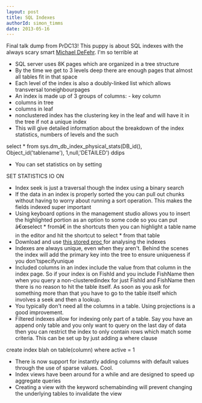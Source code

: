 ```yaml
---
layout: post
title: SQL Indexes
authorId: simon_timms
date: 2013-05-16
---
```


Final talk dump from PrDC13! This puppy is about SQL indexes with the always scary smart [Michael DeFehr](https://twitter.com/mdefehr). I'm so terrible at

- <span style="line-height:13px;">SQL server uses 8K pages which are organized in a tree structure</span>
- By the time we get to 3 levels deep there are enough pages that almost all tables fit in that space
- Each level of the index is also a doubly-linked list which allows transversal toneighbourpages
- An index is made up of 3 groups of columns: - key column
- columns in tree
- columns in leaf
- nonclustered index has the clustering key in the leaf and will have it in the tree if not a unique index
- This will give detailed information about the breakdown of the index statistics, numbers of levels and the such

select * from sys.dm_db_index_physical_stats(DB_id(), Object_id('tablename'), 1,null,'DETAILED') ddips

- You can set statistics on by setting

SET STATISTICS IO ON

- Index seek is just a traversal though the index using a binary search
- If the data in an index is properly sorted the you can pull out chunks without having to worry about running a sort operation. This makes the fields indexed super important
- Using keyboard options in the management studio allows you to insert the highlighted portion as an option to some code so you can put â€œselect * fromâ€ in the shortcuts then you can highlight a table name in the editor and hit the shortcut to select * from that table
- Download and use [this stored proc ](http://www.sqlskills.com/blogs/kimberly/use-this-sp_helpindex-rewrites/)for analysing the indexes
- Indexes are always unique, even when they aren't. Behind the scenes the index will add the primary key into the tree to ensure uniqueness if you don'tspecifyunique
- Included columns in an index include the value from that column in the index page. So if your index is on FishId and you include FishName then when you query a non-clusteredindex for just FishId and FishName then there is no reason to hit the table itself. As soon as you ask for something more than that you have to go to the table itself which involves a seek and then a lookup.
- You typically don't need all the columns in a table. Using projections is a good improvement.
- Filtered indexes allow for indexing only part of a table. Say you have an append only table and you only want to query on the last day of data then you can restrict the index to only contain rows which match some criteria. This can be set up by just adding a where clause

create index blah on table(column) where active = 1

- There is now support for instantly adding columns with default values through the use of sparse values. Cool.
- Index views have been around for a while and are designed to speed up aggregate queries
- Creating a view with the keyword schemabinding will prevent changing the underlying tables to invalidate the view



